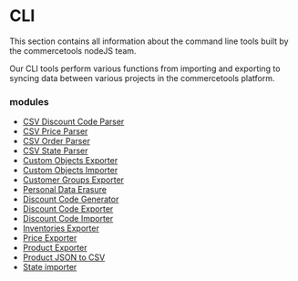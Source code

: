 # CLI

This section contains all information about the command line tools built by the commercetools nodeJS team.

Our CLI tools perform various functions from importing and exporting to syncing data between various projects in the commercetools platform.

### modules

- [CSV Discount Code Parser](/cli/csv-parser-discount-code.md)
- [CSV Price Parser](/cli/csv-parser-price.md)
- [CSV Order Parser](/cli/csv-parser-orders.md)
- [CSV State Parser](/cli/csv-parser-state.md)
- [Custom Objects Exporter](/cli/custom-objects-exporter.md)
- [Custom Objects Importer](/cli/custom-objects-importer.md)
- [Customer Groups Exporter](/cli/customer-groups-exporter.md)
- [Personal Data Erasure](/cli/personal-data-erasure.md)
- [Discount Code Generator](/cli/discount-code-generator.md)
- [Discount Code Exporter](/cli/discount-code-exporter.md)
- [Discount Code Importer](/cli/discount-code-importer.md)
- [Inventories Exporter](/cli/inventories-exporter.md)
- [Price Exporter](/cli/price-exporter.md)
- [Product Exporter](/cli/product-exporter.md)
- [Product JSON to CSV](/cli/product-json-to-csv.md)
- [State importer](/cli/state-importer.md)
